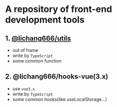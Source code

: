 # A repository of front-end development tools

## 1. [@lichang666/utils](https://lclovestudy.github.io/-lichang666/)

- out of frame
- write by `TypeScript`
- some common function

## 2. @lichang666/hooks-vue(3.x)

- use `vue3.x`
- write by `TypeScript`
- some common hooks(like useLocalStorage...)
